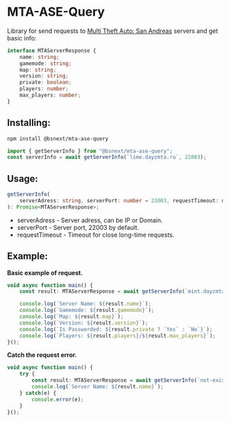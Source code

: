 # MTA-ASE-Query

Library for send requests to [Multi Theft Auto: San Andreas](https://mtasa.com) servers and get basic info:

```ts
interface MTAServerResponse {
    name: string;
    gamemode: string;
    map: string;
    version: string;
    private: boolean;
    players: number;
    max_players: number;
}
```

## Installing:
```bash
npm install @bsnext/mta-ase-query
```

```ts
import { getServerInfo } from "@bsnext/mta-ase-query";
const serverInfo = await getServerInfo(`lime.dayzmta.ru`, 22003);
```

## Usage:
```ts
getServerInfo(
    serverAdress: string, serverPort: number = 22003, requestTimeout: number = 7500
): Promise<MTAServerResponse>;
```

* serverAdress - Server adress, can be IP or Domain.
* serverPort - Server port, 22003 by default.
* requestTimeout - Timeout for close long-time requests.

## Example:
**Basic example of request.**
```ts
void async function main() {
    const result: MTAServerResponse = await getServerInfo(`mint.dayzmta.ru`, 22003);

    console.log(`Server Name: ${result.name}`);
    console.log(`Gamemode: ${result.gamemode}`);
    console.log(`Map: ${result.map}`);
    console.log(`Version: ${result.version}`);
    console.log(`Is Passworded: ${result.private ? `Yes` : `No`}`);
    console.log(`Players: ${result.players}/${result.max_players}`);
}();
```
**Catch the request error.**
```ts
void async function main() {
    try {
        const result: MTAServerResponse = await getServerInfo(`not-existed-server.dayzmta.ru`, 22003);
        console.log(`Server Name: ${result.name}`);
    } catch(e) {
        console.error(e);
    }
}();
```